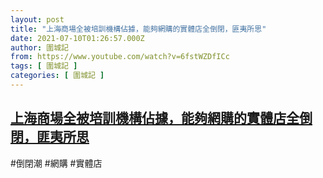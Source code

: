 ```yaml
---
layout: post
title: "上海商場全被培訓機構佔據，能夠網購的實體店全倒閉，匪夷所思"
date: 2021-07-10T01:26:57.000Z
author: 圍城記
from: https://www.youtube.com/watch?v=6fstWZDfICc
tags: [ 圍城記 ]
categories: [ 圍城記 ]
---
```

<!--1625880417000-->
[上海商場全被培訓機構佔據，能夠網購的實體店全倒閉，匪夷所思](https://www.youtube.com/watch?v=6fstWZDfICc)
------

<div>
#倒閉潮 #網購 #實體店
</div>
